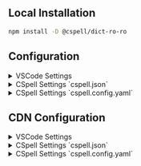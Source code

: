 
## Local Installation

```sh
npm install -D @cspell/dict-ro-ro
```


## Configuration

<details>
<summary>VSCode Settings</summary>

Add the following to your VSCode settings:

**`.vscode/settings.json`**

```jsonc
{
  "cSpell.import": [
    "@cspell/dict-ro-ro/cspell-ext.json"
  ],
  "cSpell.language": "ro, ro-RO"
}
```

</details>

<details>
<summary>CSpell Settings `cspell.json`</summary>

**`cspell.json`**

```jsonc
{
  "import": [
    "@cspell/dict-ro-ro/cspell-ext.json"
  ],
  "language": "ro, ro-RO"
}
```

</details>

<details>
<summary>CSpell Settings `cspell.config.yaml`</summary>

**`cspell.config.yaml`**

```yaml
import:
  - "@cspell/dict-ro-ro/cspell-ext.json"
language: ro, ro-RO
```

</details>



## CDN Configuration

<details>
<summary>VSCode Settings</summary>

Add the following to your VSCode settings:

**`.vscode/settings.json`**

```jsonc
{
  "cSpell.import": [
    "https://cdn.jsdelivr.net/npm/@cspell/dict-ro-ro@latest/cspell-ext.json/cspell-ext.json"
  ],
  "cSpell.language": "ro, ro-RO"
}
```

</details>

<details>
<summary>CSpell Settings `cspell.json`</summary>

**`cspell.json`**

```jsonc
{
  "import": [
    "https://cdn.jsdelivr.net/npm/@cspell/dict-ro-ro@latest/cspell-ext.json/cspell-ext.json"
  ],
  "language": "ro, ro-RO"
}
```

</details>

<details>
<summary>CSpell Settings `cspell.config.yaml`</summary>

**`cspell.config.yaml`**

```yaml
import:
  - https://cdn.jsdelivr.net/npm/@cspell/dict-ro-ro@latest/cspell-ext.json/cspell-ext.json
language: ro, ro-RO
```

</details>


